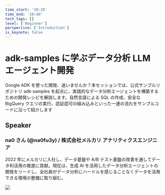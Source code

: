 ```yaml
---
time_start: '10:20'
time_end: '10:40'
tech_tags: []
level: ['Beginner']
perspective: ['Introduction']
is_keynote: false
---
```


# adk-samples に学ぶデータ分析 LLM エージェント開発

Google ADK を使った開発、迷いませんか？本セッションでは、公式サンプルリポジトリ adk-samples を起点に、実践的なデータ分析エージェントを構築するための開発レシピを解説します。自然言語による SQL の作成、安全な BigQuery クエリの実行、認証認可の組み込みといった一連の流れをサンプルコードに沿って紹介します

## Speaker

### na0 さん (@na0fu3y) / 株式会社メルカリ アナリティクスエンジニア

2022 年にメルカリに入社し、データ基盤や A/B テスト基盤の改善を通してデータ利活用の推進に貢献。現在は、生成 AI を活用したデータ分析エージェントの開発をリードし、全社員がデータ分析にハードルを感じることなくデータを活用できる環境の整備に取り組む。

![](https://avatars.githubusercontent.com/u/17900178)
